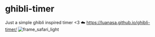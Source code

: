 # ghibli-timer
Just a simple ghibli inspired timer &lt;3
☁️ https://luanasa.github.io/ghibli-timer/
![frame_safari_light](https://github.com/luanasa/ghibli-timer/assets/38231334/e8df816b-6885-4ee5-987f-6d236699f77f)
